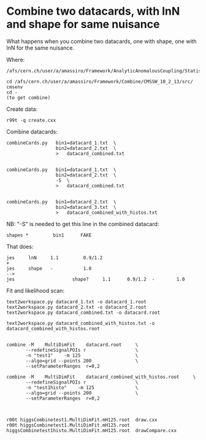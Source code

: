 Combine two datacards, with lnN and shape for same nuisance
====

What happens when you combine two datacards, one with shape, one with lnN for the same nuisance.



Where:

    /afs/cern.ch/user/a/amassiro/Framework/AnalyticAnomalousCoupling/StatisticalTool/CombinationLnNShape
    
    cd /afs/cern.ch/user/a/amassiro/Framework/Combine/CMSSW_10_2_13/src/
    cmsenv
    cd -
    (to get combine)
    

    
Create data:

    r99t -q create.cxx
    
Combine datacards:

    combineCards.py   bin1=datacard_1.txt  \
                      bin2=datacard_2.txt  \
                      >   datacard_combined.txt

                      
    combineCards.py   bin1=datacard_1.txt  \
                      bin2=datacard_2.txt  \
                      -S  \
                      >   datacard_combined.txt
 
 
    combineCards.py   bin1=datacard_2.txt  \
                      bin2=datacard_3.txt  \
                      >   datacard_combined_with_histos.txt

 
NB: "-S" is needed to get this line in the combined datacard:
    
    shapes *         bin1      FAKE

    
                      
                      
That does:

    jes     lnN     1.1         0.9/1.2
    +
    jes     shape   -           1.0
    -->
    jes                     shape?     1.1      0.9/1.2  -        1.0    

    
Fit and likelihood scan:

    text2workspace.py datacard_1.txt -o datacard_1.root
    text2workspace.py datacard_2.txt -o datacard_2.root
    text2workspace.py datacard_combined.txt -o datacard.root
    
    text2workspace.py datacard_combined_with_histos.txt -o datacard_combined_with_histos.root
    
    
    combine -M    MultiDimFit    datacard.root     \
           --redefineSignalPOIs r                  \
           -n "test1"    -m 125                    \
           --algo=grid --points 200                \
           --setParameterRanges  r=0,2     
    
    combine -M    MultiDimFit    datacard_combined_with_histos.root     \
           --redefineSignalPOIs r                  \
           -n "test1histo"    -m 125               \
           --algo=grid --points 200                \
           --setParameterRanges  r=0,2     

           
           
    r00t higgsCombinetest1.MultiDimFit.mH125.root  draw.cxx   
    r00t higgsCombinetest1.MultiDimFit.mH125.root higgsCombinetest1histo.MultiDimFit.mH125.root  drawCompare.cxx   
    

    
    